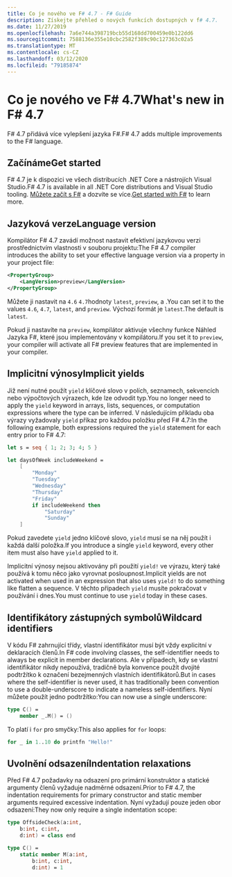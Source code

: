 ```yaml
---
title: Co je nového ve F# 4.7 - F# Guide
description: Získejte přehled o nových funkcích dostupných v f# 4.7.
ms.date: 11/27/2019
ms.openlocfilehash: 7a6e744a398719bcb55d168dd700459e0b122dd6
ms.sourcegitcommit: 7588136e355e10cbc2582f389c90c127363c02a5
ms.translationtype: MT
ms.contentlocale: cs-CZ
ms.lasthandoff: 03/12/2020
ms.locfileid: "79185874"
---
```

# <a name="whats-new-in-f-47"></a><span data-ttu-id="806cc-103">Co je nového ve F# 4.7</span><span class="sxs-lookup"><span data-stu-id="806cc-103">What's new in F# 4.7</span></span>

<span data-ttu-id="806cc-104">F# 4.7 přidává více vylepšení jazyka F#.</span><span class="sxs-lookup"><span data-stu-id="806cc-104">F# 4.7 adds multiple improvements to the F# language.</span></span>

## <a name="get-started"></a><span data-ttu-id="806cc-105">Začínáme</span><span class="sxs-lookup"><span data-stu-id="806cc-105">Get started</span></span>

<span data-ttu-id="806cc-106">F# 4.7 je k dispozici ve všech distribucích .NET Core a nástrojích Visual Studio.</span><span class="sxs-lookup"><span data-stu-id="806cc-106">F# 4.7 is available in all .NET Core distributions and Visual Studio tooling.</span></span> <span data-ttu-id="806cc-107">[Můžete začít s F#](../get-started/index.md) a dozvíte se více.</span><span class="sxs-lookup"><span data-stu-id="806cc-107">[Get started with F#](../get-started/index.md) to learn more.</span></span>

## <a name="language-version"></a><span data-ttu-id="806cc-108">Jazyková verze</span><span class="sxs-lookup"><span data-stu-id="806cc-108">Language version</span></span>

<span data-ttu-id="806cc-109">Kompilátor F# 4.7 zavádí možnost nastavit efektivní jazykovou verzi prostřednictvím vlastnosti v souboru projektu:</span><span class="sxs-lookup"><span data-stu-id="806cc-109">The F# 4.7 compiler introduces the ability to set your effective language version via a property in your project file:</span></span>

```xml
<PropertyGroup>
    <LangVersion>preview</LangVersion>
</PropertyGroup>
```

<span data-ttu-id="806cc-110">Můžete ji nastavit na `4.6` `4.7`hodnoty `latest`, `preview`, a .</span><span class="sxs-lookup"><span data-stu-id="806cc-110">You can set it to the values `4.6`, `4.7`, `latest`, and `preview`.</span></span> <span data-ttu-id="806cc-111">Výchozí formát je `latest`.</span><span class="sxs-lookup"><span data-stu-id="806cc-111">The default is `latest`.</span></span>

<span data-ttu-id="806cc-112">Pokud ji nastavíte na `preview`, kompilátor aktivuje všechny funkce Náhled Jazyka F#, které jsou implementovány v kompilátoru.</span><span class="sxs-lookup"><span data-stu-id="806cc-112">If you set it to `preview`, your compiler will activate all F# preview features that are implemented in your compiler.</span></span>

## <a name="implicit-yields"></a><span data-ttu-id="806cc-113">Implicitní výnosy</span><span class="sxs-lookup"><span data-stu-id="806cc-113">Implicit yields</span></span>

<span data-ttu-id="806cc-114">Již není nutné použít `yield` klíčové slovo v polích, seznamech, sekvencích nebo výpočtových výrazech, kde lze odvodit typ.</span><span class="sxs-lookup"><span data-stu-id="806cc-114">You no longer need to apply the `yield` keyword in arrays, lists, sequences, or computation expressions where the type can be inferred.</span></span> <span data-ttu-id="806cc-115">V následujícím příkladu oba výrazy vyžadovaly `yield` příkaz pro každou položku před F# 4.7:</span><span class="sxs-lookup"><span data-stu-id="806cc-115">In the following example, both expressions required the `yield` statement for each entry prior to F# 4.7:</span></span>

```fsharp
let s = seq { 1; 2; 3; 4; 5 }

let daysOfWeek includeWeekend =
    [
        "Monday"
        "Tuesday"
        "Wednesday"
        "Thursday"
        "Friday"
        if includeWeekend then
            "Saturday"
            "Sunday"
    ]
```

<span data-ttu-id="806cc-116">Pokud zavedete `yield` jedno klíčové slovo, `yield` musí se na něj použít i každá další položka.</span><span class="sxs-lookup"><span data-stu-id="806cc-116">If you introduce a single `yield` keyword, every other item must also have `yield` applied to it.</span></span>

<span data-ttu-id="806cc-117">Implicitní výnosy nejsou aktivovány při použití `yield!` ve výrazu, který také používá k tomu něco jako vyrovnat posloupnost.</span><span class="sxs-lookup"><span data-stu-id="806cc-117">Implicit yields are not activated when used in an expression that also uses `yield!` to do something like flatten a sequence.</span></span> <span data-ttu-id="806cc-118">V těchto případech `yield` musíte pokračovat v používání i dnes.</span><span class="sxs-lookup"><span data-stu-id="806cc-118">You must continue to use `yield` today in these cases.</span></span>

## <a name="wildcard-identifiers"></a><span data-ttu-id="806cc-119">Identifikátory zástupných symbolů</span><span class="sxs-lookup"><span data-stu-id="806cc-119">Wildcard identifiers</span></span>

<span data-ttu-id="806cc-120">V kódu F# zahrnující třídy, vlastní identifikátor musí být vždy explicitní v deklaracích členů.</span><span class="sxs-lookup"><span data-stu-id="806cc-120">In F# code involving classes, the self-identifier needs to always be explicit in member declarations.</span></span> <span data-ttu-id="806cc-121">Ale v případech, kdy se vlastní identifikátor nikdy nepoužívá, tradičně byla konvence použít dvojité podtržítko k označení bezejmenných vlastních identifikátorů.</span><span class="sxs-lookup"><span data-stu-id="806cc-121">But in cases where the self-identifier is never used, it has traditionally been convention to use a double-underscore to indicate a nameless self-identifiers.</span></span> <span data-ttu-id="806cc-122">Nyní můžete použít jedno podtržítko:</span><span class="sxs-lookup"><span data-stu-id="806cc-122">You can now use a single underscore:</span></span>

```fsharp
type C() =
    member _.M() = ()
```

<span data-ttu-id="806cc-123">To platí i `for` pro smyčky:</span><span class="sxs-lookup"><span data-stu-id="806cc-123">This also applies for `for` loops:</span></span>

```fsharp
for _ in 1..10 do printfn "Hello!"
```

## <a name="indentation-relaxations"></a><span data-ttu-id="806cc-124">Uvolnění odsazení</span><span class="sxs-lookup"><span data-stu-id="806cc-124">Indentation relaxations</span></span>

<span data-ttu-id="806cc-125">Před F# 4.7 požadavky na odsazení pro primární konstruktor a statické argumenty členů vyžaduje nadměrné odsazení.</span><span class="sxs-lookup"><span data-stu-id="806cc-125">Prior to F# 4.7, the indentation requirements for primary constructor and static member arguments required excessive indentation.</span></span> <span data-ttu-id="806cc-126">Nyní vyžadují pouze jeden obor odsazení:</span><span class="sxs-lookup"><span data-stu-id="806cc-126">They now only require a single indentation scope:</span></span>

```fsharp
type OffsideCheck(a:int,
    b:int, c:int,
    d:int) = class end

type C() =
    static member M(a:int,
        b:int, c:int,
        d:int) = 1
```
